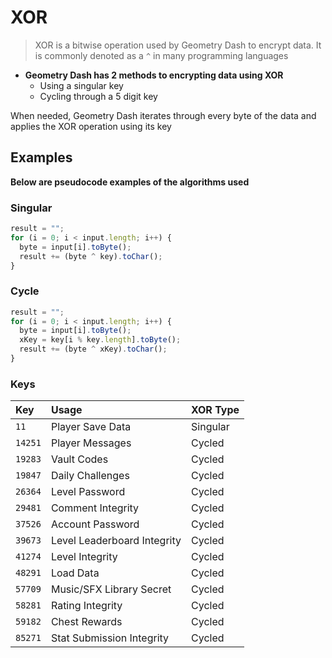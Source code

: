 # XOR

> XOR is a bitwise operation used by Geometry Dash to encrypt data. It is commonly denoted as a `^` in many programming languages

- **Geometry Dash has 2 methods to encrypting data using XOR**
  - Using a singular key
  - Cycling through a 5 digit key

When needed, Geometry Dash iterates through every byte of the data and applies the XOR operation using its key

## Examples

<b>Below are pseudocode examples of the algorithms used</b>

<!-- tabs:start -->

### **Singular**

```js
result = "";
for (i = 0; i < input.length; i++) {
  byte = input[i].toByte();
  result += (byte ^ key).toChar();
}
```

### **Cycle**

```js
result = "";
for (i = 0; i < input.length; i++) {
  byte = input[i].toByte();
  xKey = key[i % key.length].toByte();
  result += (byte ^ xKey).toChar();
}
```

<!-- tabs:end -->

### Keys

| Key     | Usage                       | XOR Type |
| :------ | :-------------------------- | :------- |
| `11`    | Player Save Data            | Singular |
| `14251` | Player Messages             | Cycled   |
| `19283` | Vault Codes                 | Cycled   |
| `19847` | Daily Challenges            | Cycled   |
| `26364` | Level Password              | Cycled   |
| `29481` | Comment Integrity           | Cycled   |
| `37526` | Account Password            | Cycled   |
| `39673` | Level Leaderboard Integrity | Cycled   |
| `41274` | Level Integrity             | Cycled   |
| `48291` | Load Data                   | Cycled   |
| `57709` | Music/SFX Library Secret    | Cycled   |
| `58281` | Rating Integrity            | Cycled   |
| `59182` | Chest Rewards               | Cycled   |
| `85271` | Stat Submission Integrity   | Cycled   |
